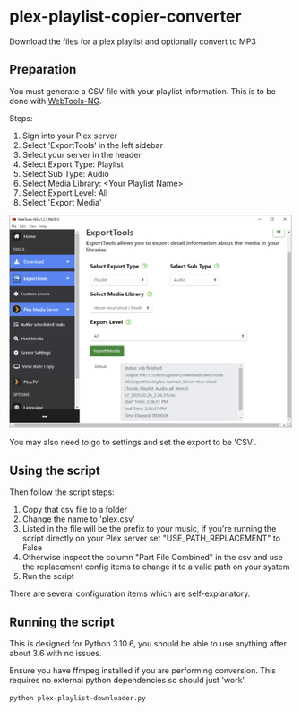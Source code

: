 # plex-playlist-copier-converter

Download the files for a plex playlist and optionally convert to MP3

## Preparation

You must generate a CSV file with your playlist information.
This is to be done with [WebTools-NG](https://github.com/WebTools-NG/WebTools-NG).

Steps:

1. Sign into your Plex server
1. Select 'ExportTools' in the left sidebar
1. Select your server in the header
1. Select Export Type: Playlist
1. Select Sub Type: Audio
1. Select Media Library: \<Your Playlist Name\>
1. Select Export Level: All
1. Select 'Export Media'

![WebTools-NG Screenshot](./readme_assets/webtools-ng.png)

You may also need to go to settings and set the export to be 'CSV'.

## Using the script

Then follow the script steps:

1. Copy that csv file to a folder
1. Change the name to 'plex.csv'
1. Listed in the file will be the prefix to your music, if you're running the script directly on your Plex server set "USE_PATH_REPLACEMENT" to False
1. Otherwise inspect the column "Part File Combined" in the csv and use the replacement config items to change it to a valid path on your system
1. Run the script

There are several configuration items which are self-explanatory.

## Running the script

This is designed for Python 3.10.6, you should be able to use anything after about 3.6 with no issues.

Ensure you have ffmpeg installed if you are performing conversion.
This requires no external python dependencies so should just 'work'.

`python plex-playlist-downloader.py`

